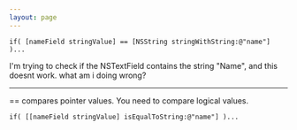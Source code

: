 ```yaml
---
layout: page
---
```




    if( [nameField stringValue] == [NSString stringWithString:@"name"] )...

I'm trying to check if the NSTextField contains the string "Name", and this doesnt work.  what am i doing wrong?

----

== compares pointer values.  You need to compare logical values.

    if( [[nameField stringValue] isEqualToString:@"name"] )...

